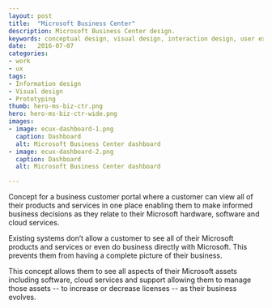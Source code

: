 ```yaml
---
layout: post
title:  "Microsoft Business Center"
description: Microsoft Business Center design.
keywords: conceptual design, visual design, interaction design, user experience design, Microsoft
date:   2016-07-07
categories: 
- work
- ux
tags:
- Information design
- Visual design
- Prototyping
thumb: hero-ms-biz-ctr.png
hero: hero-ms-biz-ctr-wide.png
images: 
- image: ecux-dashboard-1.png
  caption: Dashboard
  alt: Microsoft Business Center dashboard
- image: ecux-dashboard-2.png
  caption: Dashboard
  alt: Microsoft Business Center dashboard

---
```

Concept for a business customer portal where a customer can view all of their products and services in one place enabling them to make informed business decisions as they relate to their Microsoft hardware, software and cloud services.

Existing systems don’t allow a customer to see all of their Microsoft products and services or even do business directly with Microsoft. This prevents them from having a complete picture of their business. 

This concept allows them to see all aspects of their Microsoft assets including software, cloud services and support allowing them to manage those assets -- to increase or decrease licenses -- as their business evolves.